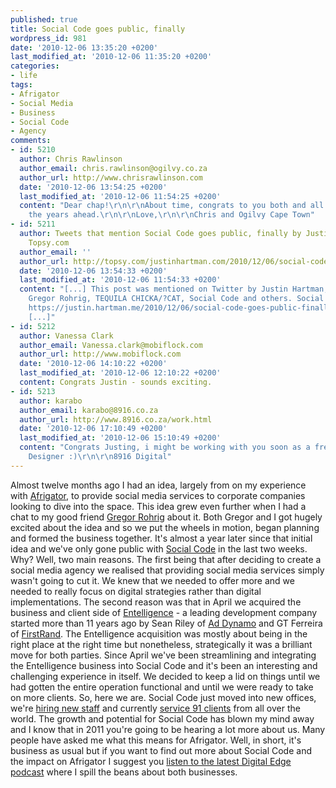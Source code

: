 ```yaml
---
published: true
title: Social Code goes public, finally
wordpress_id: 981
date: '2010-12-06 13:35:20 +0200'
last_modified_at: '2010-12-06 11:35:20 +0200'
categories:
- life
tags:
- Afrigator
- Social Media
- Business
- Social Code
- Agency
comments:
- id: 5210
  author: Chris Rawlinson
  author_email: chris.rawlinson@ogilvy.co.za
  author_url: http://www.chrisrawlinson.com
  date: '2010-12-06 13:54:25 +0200'
  last_modified_at: '2010-12-06 11:54:25 +0200'
  content: "Dear chap!\r\n\r\nAbout time, congrats to you both and all the best for
    the years ahead.\r\n\r\nLove,\r\n\r\nChris and Ogilvy Cape Town"
- id: 5211
  author: Tweets that mention Social Code goes public, finally by Justin Hartman --
    Topsy.com
  author_email: ''
  author_url: http://topsy.com/justinhartman.com/2010/12/06/social-code-goes-public-finally/?utm_source=pingback&amp;utm_campaign=L2
  date: '2010-12-06 13:54:33 +0200'
  last_modified_at: '2010-12-06 11:54:33 +0200'
  content: "[...] This post was mentioned on Twitter by Justin Hartman, Nic Haralambous,
    Gregor Rohrig, TEQUILA CHICKA/?CAT, Social Code and others. Social Code said:
    https://justin.hartman.me/2010/12/06/social-code-goes-public-finally/ http://fb.me/C0ujsXBO
    [...]"
- id: 5212
  author: Vanessa Clark
  author_email: Vanessa.clark@mobiflock.com
  author_url: http://www.mobiflock.com
  date: '2010-12-06 14:10:22 +0200'
  last_modified_at: '2010-12-06 12:10:22 +0200'
  content: Congrats Justin - sounds exciting.
- id: 5213
  author: karabo
  author_email: karabo@8916.co.za
  author_url: http://www.8916.co.za/work.html
  date: '2010-12-06 17:10:49 +0200'
  last_modified_at: '2010-12-06 15:10:49 +0200'
  content: "Congrats Justing, i might be working with you soon as a freelance Web/Graphic
    Designer :)\r\n\r\n8916 Digital"
---
```

Almost twelve months ago I had an idea, largely from on my experience with <a href="http://afrigator.biz">Afrigator</a>, to provide social media services to corporate companies looking to dive into the space. This idea grew even further when I had a chat to my good friend <a href="http://www.gregorrohrig.com/about/">Gregor Rohrig</a> about it. Both Gregor and I got hugely excited about the idea and so we put the wheels in motion, began planning and formed the business together. It's almost a year later since that initial idea and we've only gone public with <a href="http://socialcode.biz">Social Code</a> in the last two weeks.
Why? Well, two main reasons. The first being that after deciding to create a social media agency we realised that providing social media services simply wasn't going to cut it. We knew that we needed to offer more and we needed to really focus on digital strategies rather than digital implementations. The second reason was that in April we acquired the business and client side of <a href="http://www.entelligence.co.za">Entelligence</a> - a leading development company started more than 11 years ago by Sean Riley of <a href="http://addynamo.com">Ad Dynamo</a> and GT Ferreira of <a href="http://www.firstrand.co.za/live/index.php">FirstRand</a>.
The Entelligence acquisition was mostly about being in the right place at the right time but nonetheless, strategically it was a brilliant move for both parties. Since April we've been streamlining and integrating the Entelligence business into Social Code and it's been an interesting and challenging experience in itself. We decided to keep a lid on things until we had gotten the entire operation functional and until we were ready to take on more clients.
So, here we are. Social Code just moved into new offices, we're <a href="http://socialcode.biz/about">hiring new staff</a> and currently <a href="http://socialcode.biz/clients">service 91 clients</a> from all over the world. The growth and potential for Social Code has blown my mind away and I know that in 2011 you're going to be hearing a lot more about us.
Many people have asked me what this means for Afrigator. Well, in short, it's business as usual but if you want to find out more about Social Code and the impact on Afrigator I suggest you <a href="http://www.thedigitaledge.co.za/cambrient2/content/en/page213?oid=2429&sn=Detail&pid=203">listen to the latest Digital Edge podcast</a> where I spill the beans about both businesses.
